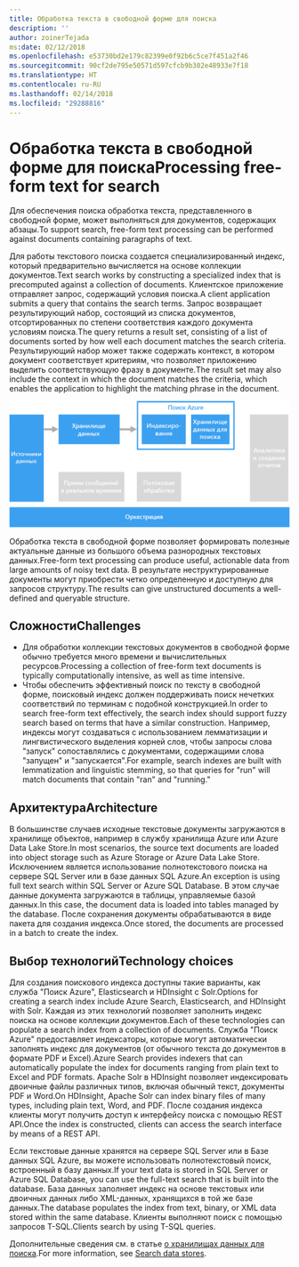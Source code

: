 ```yaml
---
title: Обработка текста в свободной форме для поиска
description: ''
author: zoinerTejada
ms:date: 02/12/2018
ms.openlocfilehash: e53730bd2e179c82399e0f92b6c5ce7f451a2f46
ms.sourcegitcommit: 90cf2de795e50571d597cfcb9b302e48933e7f18
ms.translationtype: HT
ms.contentlocale: ru-RU
ms.lasthandoff: 02/14/2018
ms.locfileid: "29288816"
---
```

# <a name="processing-free-form-text-for-search"></a><span data-ttu-id="43bc0-102">Обработка текста в свободной форме для поиска</span><span class="sxs-lookup"><span data-stu-id="43bc0-102">Processing free-form text for search</span></span>

<span data-ttu-id="43bc0-103">Для обеспечения поиска обработка текста, представленного в свободной форме, может выполняться для документов, содержащих абзацы.</span><span class="sxs-lookup"><span data-stu-id="43bc0-103">To support search, free-form text processing can be performed against documents containing paragraphs of text.</span></span>

<span data-ttu-id="43bc0-104">Для работы текстового поиска создается специализированный индекс, который предварительно вычисляется на основе коллекции документов.</span><span class="sxs-lookup"><span data-stu-id="43bc0-104">Text search works by constructing a specialized index that is precomputed against a collection of documents.</span></span> <span data-ttu-id="43bc0-105">Клиентское приложение отправляет запрос, содержащий условия поиска.</span><span class="sxs-lookup"><span data-stu-id="43bc0-105">A client application submits a query that contains the search terms.</span></span> <span data-ttu-id="43bc0-106">Запрос возвращает результирующий набор, состоящий из списка документов, отсортированных по степени соответствия каждого документа условиям поиска.</span><span class="sxs-lookup"><span data-stu-id="43bc0-106">The query returns a result set, consisting of a list of documents sorted by how well each document matches the search criteria.</span></span> <span data-ttu-id="43bc0-107">Результирующий набор может также содержать контекст, в котором документ соответствует критериям, что позволяет приложению выделить соответствующую фразу в документе.</span><span class="sxs-lookup"><span data-stu-id="43bc0-107">The result set may also include the context in which the document matches the criteria, which enables the application to highlight the matching phrase in the document.</span></span> 

![](./images/search-pipeline.png)

<span data-ttu-id="43bc0-108">Обработка текста в свободной форме позволяет формировать полезные актуальные данные из большого объема разнородных текстовых данных.</span><span class="sxs-lookup"><span data-stu-id="43bc0-108">Free-form text processing can produce useful, actionable data from large amounts of noisy text data.</span></span> <span data-ttu-id="43bc0-109">В результате неструктурированные документы могут приобрести четко определенную и доступную для запросов структуру.</span><span class="sxs-lookup"><span data-stu-id="43bc0-109">The results can give unstructured documents a well-defined and queryable structure.</span></span>


## <a name="challenges"></a><span data-ttu-id="43bc0-110">Сложности</span><span class="sxs-lookup"><span data-stu-id="43bc0-110">Challenges</span></span>

- <span data-ttu-id="43bc0-111">Для обработки коллекции текстовых документов в свободной форме обычно требуется много времени и вычислительных ресурсов.</span><span class="sxs-lookup"><span data-stu-id="43bc0-111">Processing a collection of free-form text documents is typically computationally intensive, as well as time intensive.</span></span>
- <span data-ttu-id="43bc0-112">Чтобы обеспечить эффективный поиск по тексту в свободной форме, поисковый индекс должен поддерживать поиск нечетких соответствий по терминам с подобной конструкцией.</span><span class="sxs-lookup"><span data-stu-id="43bc0-112">In order to search free-form text effectively, the search index should support fuzzy search based on terms that have a similar construction.</span></span> <span data-ttu-id="43bc0-113">Например, индексы могут создаваться с использованием лемматизации и лингвистического выделения корней слов, чтобы запросы слова "запуск" сопоставлялись с документами, содержащими слова "запущен" и "запускается".</span><span class="sxs-lookup"><span data-stu-id="43bc0-113">For example, search indexes are built with lemmatization and linguistic stemming, so that queries for "run" will match documents that contain "ran" and "running."</span></span>

## <a name="architecture"></a><span data-ttu-id="43bc0-114">Архитектура</span><span class="sxs-lookup"><span data-stu-id="43bc0-114">Architecture</span></span>

<span data-ttu-id="43bc0-115">В большинстве случаев исходные текстовые документы загружаются в хранилище объектов, например в службу хранилища Azure или Azure Data Lake Store.</span><span class="sxs-lookup"><span data-stu-id="43bc0-115">In most scenarios, the source text documents are loaded into object storage such as Azure Storage or Azure Data Lake Store.</span></span> <span data-ttu-id="43bc0-116">Исключением является использование полнотекстового поиска на сервере SQL Server или в базе данных SQL Azure.</span><span class="sxs-lookup"><span data-stu-id="43bc0-116">An exception is using full text search within SQL Server or Azure SQL Database.</span></span> <span data-ttu-id="43bc0-117">В этом случае данные документа загружаются в таблицы, управляемые базой данных.</span><span class="sxs-lookup"><span data-stu-id="43bc0-117">In this case, the document data is loaded into tables managed by the database.</span></span> <span data-ttu-id="43bc0-118">После сохранения документы обрабатываются в виде пакета для создания индекса.</span><span class="sxs-lookup"><span data-stu-id="43bc0-118">Once stored, the documents are processed in a batch to create the index.</span></span>

## <a name="technology-choices"></a><span data-ttu-id="43bc0-119">Выбор технологий</span><span class="sxs-lookup"><span data-stu-id="43bc0-119">Technology choices</span></span>

<span data-ttu-id="43bc0-120">Для создания поискового индекса доступны такие варианты, как служба "Поиск Azure", Elasticsearch и HDInsight с Solr.</span><span class="sxs-lookup"><span data-stu-id="43bc0-120">Options for creating a search index include Azure Search, Elasticsearch, and HDInsight with Solr.</span></span> <span data-ttu-id="43bc0-121">Каждая из этих технологий позволяет заполнить индекс поиска на основе коллекции документов.</span><span class="sxs-lookup"><span data-stu-id="43bc0-121">Each of these technologies can populate a search index from a collection of documents.</span></span> <span data-ttu-id="43bc0-122">Служба "Поиск Azure" предоставляет индексаторы, которые могут автоматически заполнять индекс для документов (от обычного текста до документов в формате PDF и Excel).</span><span class="sxs-lookup"><span data-stu-id="43bc0-122">Azure Search provides indexers that can automatically populate the index for documents ranging from plain text to Excel and PDF formats.</span></span> <span data-ttu-id="43bc0-123">Apache Solr в HDInsight позволяет индексировать двоичные файлы различных типов, включая обычный текст, документы PDF и Word.</span><span class="sxs-lookup"><span data-stu-id="43bc0-123">On HDInsight, Apache Solr can index binary files of many types, including plain text, Word, and PDF.</span></span> <span data-ttu-id="43bc0-124">После создания индекса клиенты могут получить доступ к интерфейсу поиска с помощью REST API.</span><span class="sxs-lookup"><span data-stu-id="43bc0-124">Once the index is constructed, clients can access the search interface by means of a REST API.</span></span> 

<span data-ttu-id="43bc0-125">Если текстовые данные хранятся на сервере SQL Server или в Базе данных SQL Azure, вы можете использовать полнотекстовый поиск, встроенный в базу данных.</span><span class="sxs-lookup"><span data-stu-id="43bc0-125">If your text data is stored in SQL Server or Azure SQL Database, you can use the full-text search that is built into the database.</span></span> <span data-ttu-id="43bc0-126">База данных заполняет индекс на основе текстовых или двоичных данных либо XML-данных, хранящихся в той же базе данных.</span><span class="sxs-lookup"><span data-stu-id="43bc0-126">The database populates the index from text, binary, or XML data stored within the same database.</span></span> <span data-ttu-id="43bc0-127">Клиенты выполняют поиск с помощью запросов T-SQL.</span><span class="sxs-lookup"><span data-stu-id="43bc0-127">Clients search by using T-SQL queries.</span></span> 

<span data-ttu-id="43bc0-128">Дополнительные сведения см. в статье [о хранилищах данных для поиска](../technology-choices/search-options.md).</span><span class="sxs-lookup"><span data-stu-id="43bc0-128">For more information, see [Search data stores](../technology-choices/search-options.md).</span></span>

